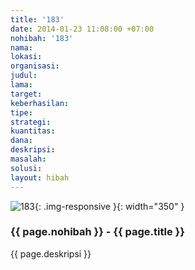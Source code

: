 ```yaml
---
title: '183'
date: 2014-01-23 11:08:00 +07:00
nohibah: '183'
nama:
lokasi:
organisasi:
judul:
lama:
target:
keberhasilan:
tipe:
strategi:
kuantitas:
dana:
deskripsi:
masalah:
solusi:
layout: hibah
---
```


![183](/static/img/hibahcms/183.png){: .img-responsive }{: width="350" }

### {{ page.nohibah }} - {{ page.title }}

{{ page.deskripsi }}
